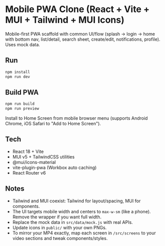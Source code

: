 # Mobile PWA Clone (React + Vite + MUI + Tailwind + MUI Icons)

Mobile-first PWA scaffold with common UI/flow (splash → login → home with bottom nav, list/detail, search sheet, create/edit, notifications, profile). Uses mock data.

## Run
```bash
npm install
npm run dev
```

## Build PWA
```bash
npm run build
npm run preview
```

Install to Home Screen from mobile browser menu (supports Android Chrome, iOS Safari to "Add to Home Screen").

## Tech
- React 18 + Vite
- MUI v5 + TailwindCSS utilities
- @mui/icons-material
- vite-plugin-pwa (Workbox auto caching)
- React Router v6

## Notes
- Tailwind and MUI coexist: Tailwind for layout/spacing, MUI for components.
- The UI targets mobile width and centers to `max-w-sm` (like a phone). Remove the wrapper if you want full width.
- Replace the mock data in `src/data/mock.js` with real APIs.
- Update icons in `public/` with your own PNGs.
- To mirror your MP4 exactly, map each screen in `/src/screens` to your video sections and tweak components/styles.
